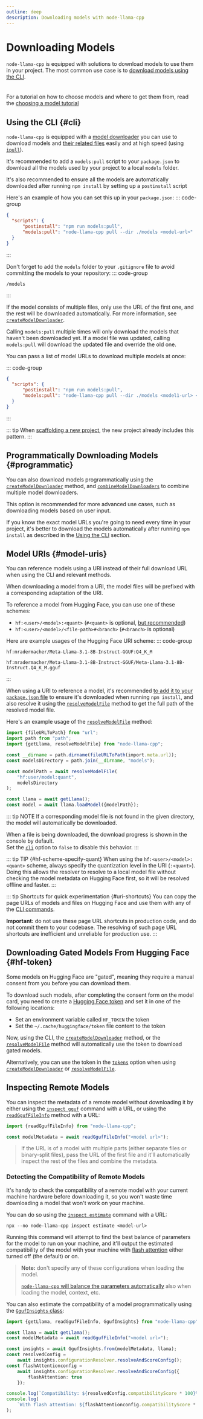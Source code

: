 ```yaml
---
outline: deep
description: Downloading models with node-llama-cpp
---
```

# Downloading Models
`node-llama-cpp` is equipped with solutions to download models to use them in your project.
The most common use case is to [download models using the CLI](#cli).

<div class="tip custom-block" style="padding-top: 8px">

For a tutorial on how to choose models and where to get them from, read the [choosing a model tutorial](./choosing-a-model)

</div>

## Using the CLI {#cli}
`node-llama-cpp` is equipped with a [model downloader](../cli/pull) you can use to download models and [their related files](../api/functions/createModelDownloader.md) easily and at high speed (using [`ipull`](https://www.npmjs.com/package/ipull)).

It's recommended to add a `models:pull` script to your `package.json` to download all the models used by your project to a local `models` folder.

It's also recommended to ensure all the models are automatically downloaded after running `npm install` by setting up a `postinstall` script

Here's an example of how you can set this up in your `package.json`:
::: code-group
```json [<code>package.json</code>]
{
  "scripts": {
      "postinstall": "npm run models:pull",
      "models:pull": "node-llama-cpp pull --dir ./models <model-url>"
  }
}
```
:::

Don't forget to add the `models` folder to your `.gitignore` file to avoid committing the models to your repository:
::: code-group
``` [<code>.gitignore</code>]
/models
```
:::

If the model consists of multiple files, only use the URL of the first one, and the rest will be downloaded automatically.
For more information, see [`createModelDownloader`](../api/functions/createModelDownloader).

Calling `models:pull` multiple times will only download the models that haven't been downloaded yet.
If a model file was updated, calling `models:pull` will download the updated file and override the old one.

You can pass a list of model URLs to download multiple models at once:

::: code-group
```json [<code>package.json</code>]
{
  "scripts": {
      "postinstall": "npm run models:pull",
      "models:pull": "node-llama-cpp pull --dir ./models <model1-url> <model2-url> <model3-url>"
  }
}
```
:::

::: tip
When [scaffolding a new project](./index.md#scaffold-new-project), the new project already includes this pattern.
:::

## Programmatically Downloading Models {#programmatic}
You can also download models programmatically using the [`createModelDownloader`](../api/functions/createModelDownloader.md) method,
and [`combineModelDownloaders`](../api/functions/combineModelDownloaders.md) to combine multiple model downloaders.

This option is recommended for more advanced use cases, such as downloading models based on user input.

If you know the exact model URLs you're going to need every time in your project, it's better to download the models
automatically after running `npm install` as described in the [Using the CLI](#cli) section.

## Model URIs {#model-uris}
You can reference models using a URI instead of their full download URL when using the CLI and relevant methods.

When downloading a model from a URI, the model files will be prefixed with a corresponding adaptation of the URI.

To reference a model from Hugging Face, you can use one of these schemes:
* `hf:<user>/<model>:<quant>` (`#<quant>` is optional, [but recommended](#hf-scheme-specify-quant))
* `hf:<user>/<model>/<file-path>#<branch>` (`#<branch>` is optional)

Here are example usages of the Hugging Face URI scheme:
::: code-group
```[With quant]
hf:mradermacher/Meta-Llama-3.1-8B-Instruct-GGUF:Q4_K_M
```
```[Specific file]
hf:mradermacher/Meta-Llama-3.1-8B-Instruct-GGUF/Meta-Llama-3.1-8B-Instruct.Q4_K_M.gguf
```
:::

When using a URI to reference a model,
it's recommended [to add it to your `package.json` file](#cli) to ensure it's downloaded when running `npm install`,
and also resolve it using the [`resolveModelFile`](../api/functions/resolveModelFile.md) method to get the full path of the resolved model file.

Here's an example usage of the [`resolveModelFile`](../api/functions/resolveModelFile.md) method:
```typescript
import {fileURLToPath} from "url";
import path from "path";
import {getLlama, resolveModelFile} from "node-llama-cpp";

const __dirname = path.dirname(fileURLToPath(import.meta.url));
const modelsDirectory = path.join(__dirname, "models");

const modelPath = await resolveModelFile(
    "hf:user/model:quant",
    modelsDirectory
);

const llama = await getLlama();
const model = await llama.loadModel({modelPath});
```

::: tip NOTE
If a corresponding model file is not found in the given directory, the model will automatically be downloaded.

When a file is being downloaded, the download progress is shown in the console by default.
<br/>
Set the [`cli`](../api/type-aliases/ResolveModelFileOptions#cli) option to `false` to disable this behavior.
:::

::: tip TIP {#hf-scheme-specify-quant}
When using the `hf:<user>/<model>:<quant>` scheme, always specify the quantization level in the URI (`:<quant>`).
<br/>
Doing this allows the resolver to resolve to a local model file without checking the model metadata on Hugging Face first,
so it will be resolved offline and faster.
:::

::: tip Shortcuts for quick experimentation {#uri-shortcuts}
You can copy the page URLs of models and files on Hugging Face
and use them with any of the [CLI commands](../cli/index.md).

**Important:** do not use these page URL shortcuts in production code, and do not commit them to your codebase.
The resolving of such page URL shortcuts are inefficient and unreliable for production use.
:::

## Downloading Gated Models From Hugging Face {#hf-token}
Some models on Hugging Face are "gated", meaning they require a manual consent from you before you can download them.

To download such models, after completing the consent form on the model card, you need to create a [Hugging Face token](https://huggingface.co/docs/hub/en/security-tokens) and set it in one of the following locations:
* Set an environment variable called `HF_TOKEN` the token
* Set the `~/.cache/huggingface/token` file content to the token

Now, using the CLI, the [`createModelDownloader`](../api/functions/createModelDownloader.md) method,
or the [`resolveModelFile`](../api/functions/resolveModelFile.md) method will automatically use the token to download gated models.

Alternatively, you can use the token in the [`tokens`](../api/type-aliases/ModelDownloaderOptions.md#tokens) option when using [`createModelDownloader`](../api/functions/createModelDownloader.md) or [`resolveModelFile`](../api/functions/resolveModelFile.md).

## Inspecting Remote Models
You can inspect the metadata of a remote model without downloading it by either using the [`inspect gguf`](../cli/inspect/gguf.md) command with a URL,
or using the [`readGgufFileInfo`](../api/functions/readGgufFileInfo.md) method with a URL:
```typescript
import {readGgufFileInfo} from "node-llama-cpp";

const modelMetadata = await readGgufFileInfo("<model url>");
```
> If the URL is of a model with multiple parts (either separate files or binary-split files),
> pass the URL of the first file and it'll automatically inspect the rest of the files and combine the metadata.

### Detecting the Compatibility of Remote Models
It's handy to check the compatibility of a remote model with your current machine hardware before downloading it,
so you won't waste time downloading a model that won't work on your machine.

You can do so using the [`inspect estimate`](../cli/inspect/estimate.md) command with a URL:
```shell
npx --no node-llama-cpp inspect estimate <model-url>
```

Running this command will attempt to find the best balance of parameters for the model to run on your machine,
and it'll output the estimated compatibility of the model with your machine with [flash attention](./tips-and-tricks.md#flash-attention) either turned off (the default) or on.

> **Note:** don't specify any of these configurations when loading the model.
> 
> [`node-llama-cpp` will balance the parameters automatically](./index.md#gpu-support) also when loading the model,
> context, etc.

You can also estimate the compatibility of a model programmatically using the [`GgufInsights` class](../api/classes/GgufInsights.md):
```typescript
import {getLlama, readGgufFileInfo, GgufInsights} from "node-llama-cpp";

const llama = await getLlama();
const modelMetadata = await readGgufFileInfo("<model url>");

const insights = await GgufInsights.from(modelMetadata, llama);
const resolvedConfig =
    await insights.configurationResolver.resolveAndScoreConfig();
const flashAttentionconfig =
    await insights.configurationResolver.resolveAndScoreConfig({
        flashAttention: true
    });

console.log(`Compatibility: ${resolvedConfig.compatibilityScore * 100}%`);
console.log(
    `With flash attention: ${flashAttentionconfig.compatibilityScore * 100}%`
);
```
